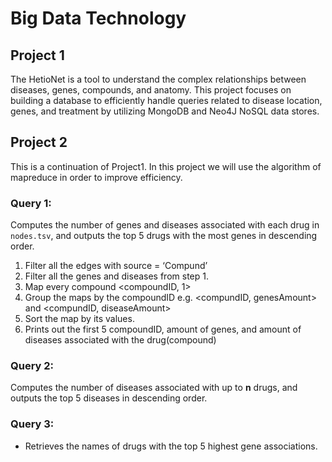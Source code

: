# Big Data Technology

## Project 1
The HetioNet is a tool to understand the complex relationships between diseases, genes, compounds, and anatomy. This project focuses on building a database to efficiently handle queries related to disease location, genes, and treatment by utilizing MongoDB and Neo4J NoSQL data stores.


## Project 2
This is a continuation of Project1. In this project we will use the algorithm of mapreduce in order to improve efficiency.
### Query 1: 
Computes the number of genes and diseases associated with each drug in `nodes.tsv`, and outputs the top 5 drugs with the most genes in descending order.
1. Filter all the edges with source = ‘Compund’ 
2. Filter all the genes and diseases from step 1.
3. Map every compound <compoundID, 1>
4. Group the maps by the compoundID e.g. <compundID, genesAmount> and  <compundID, diseaseAmount>
5. Sort the map by its values.
6. Prints out the first 5 compoundID, amount of genes, and amount of diseases associated with the drug(compound)


### Query 2:
Computes the number of diseases associated with up to **n** drugs, and outputs the top 5 diseases in descending order.

### Query 3:
- Retrieves the names of drugs with the top 5 highest gene associations.

